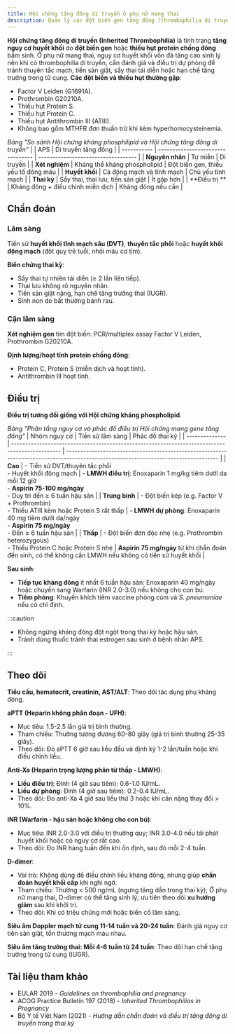 ```yaml
---
title: Hội chứng tăng đông di truyền ở phụ nữ mang thai
description: Quản lý các đột biến gen tăng đông (thrombophilia di truyền) ở phụ nữ mang thai nhằm phòng ngừa huyết khối và biến chứng sản khoa.
---
```


**Hội chứng tăng đông di truyền (Inherited Thrombophilia)** là tình trạng **tăng nguy cơ huyết khối** do **đột biến gen** hoặc **thiếu hụt protein chống đông** bẩm sinh. Ở phụ nữ mang thai, nguy cơ huyết khối vốn đã tăng cao sinh lý nên khi có thrombophilia di truyền, cần đánh giá và điều trị dự phòng để tránh thuyên tắc mạch, tiền sản giật, sẩy thai tái diễn hoặc hạn chế tăng trưởng trong tử cung. **Các đột biến và thiếu hụt thường gặp**:

- Factor V Leiden (G1691A).
- Prothrombin G20210A.
- Thiếu hụt Protein S.
- Thiếu hụt Protein C.
- Thiếu hụt Antithrombin III (ATIII).
- Không bao gồm MTHFR đơn thuần trừ khi kèm hyperhomocysteinemia.

_Bảng "So sánh Hội chứng kháng phosphilipid và Hội chứng tăng đông di truyền"_
| | APS | Di truyền tăng đông |
| ----------- | --------------------------------- | ----------------------------------- |
| **Nguyên nhân** | Tự miễn | Di truyền |
| **Xét nghiệm** | Kháng thể kháng phospholipid | Đột biến gen, thiếu yếu tố đông máu |
| **Huyết khối** | Cả động mạch và tĩnh mạch | Chủ yếu tĩnh mạch |
| **Thai kỳ** | Sẩy thai, thai lưu, tiền sản giật | Ít gặp hơn |
| **Điều trị ** | Kháng đông + điều chỉnh miễn dịch | Kháng đông nếu cần |

## Chẩn đoán

### Lâm sàng

Tiền sử **huyết khối tĩnh mạch sâu (DVT)**, **thuyên tắc phổi** hoặc **huyết khối động mạch** (đột quỵ trẻ tuổi, nhồi máu cơ tim).

**Biến chứng thai kỳ**:

- Sẩy thai tự nhiên tái diễn (≥ 2 lần liên tiếp).
- Thai lưu không rõ nguyên nhân.
- Tiền sản giật nặng, hạn chế tăng trưởng thai (IUGR).
- Sinh non do bất thường bánh rau.

### Cận lâm sàng

**Xét nghiệm gen** tìm đột biến: PCR/multiplex assay Factor V Leiden, Prothrombin G20210A.

**Định lượng/hoạt tính protein chống đông**:

- Protein C, Protein S (miễn dịch và hoạt tính).
- Antithrombin III hoạt tính.

## Điều trị

**Điều trị tương đối giống với Hội chứng kháng phospholipid**.

_Bảng "Phân tầng nguy cơ và phác đồ điều trị Hội chứng mang gene tăng đông"_
| Nhóm nguy cơ | Tiền sử lâm sàng | Phác đồ thai kỳ |
| -------------- | ----------------------------------------------------------------------------------------------- | ------------------------------------------------------------------------------------------------------------------------------------ |
| **Cao** | - Tiền sử DVT/thuyên tắc phổi<br/>- Huyết khối động mạch | - **LMWH điều trị**: Enoxaparin 1 mg/kg tiêm dưới da mỗi 12 giờ<br/>- **Aspirin 75-100 mg/ngày**<br/>- Duy trì đến ≥ 6 tuần hậu sản |
| **Trung bình** | - Đột biến kép (e.g. Factor V + Prothrombin)<br/>- Thiếu ATIII kèm hoặc Protein S rất thấp | - **LMWH dự phòng**: Enoxaparin 40 mg tiêm dưới da/ngày<br/>- **Aspirin 75 mg/ngày**<br/>- Đến ≥ 6 tuần hậu sản |
| **Thấp** | - Đột biến đơn độc nhẹ (e.g. Prothrombin heterozygous)<br/>- Thiếu Protein C hoặc Protein S nhẹ | **Aspirin 75 mg/ngày** từ khi chẩn đoán đến sinh, có thể không cần LMWH nếu không có tiền sử huyết khối |

**Sau sinh**:

- **Tiếp tục kháng đông** ít nhất 6 tuần hậu sản: Enoxaparin 40 mg/ngày hoặc chuyển sang Warfarin (INR 2.0-3.0) nếu không cho con bú.
- **Tiêm phòng**: Khuyến khích tiêm vaccine phòng cúm và _S. pneumoniae_ nếu có chỉ định.

:::caution

- Không ngừng kháng đông đột ngột trong thai kỳ hoặc hậu sản.
- Tránh dùng thuốc tránh thai estrogen sau sinh ở bệnh nhân APS.

:::

## Theo dõi

**Tiểu cầu, hematocrit, creatinin, AST/ALT**: Theo dõi tác dụng phụ kháng đông.

**aPTT (Heparin không phân đoạn - UFH)**:

- Mục tiêu: 1.5-2.5 lần giá trị bình thường.
- Tham chiếu: Thường tương đương 60-80 giây (giá trị bình thường 25-35 giây).
- Theo dõi: Đo aPTT 6 giờ sau liều đầu và định kỳ 1-2 lần/tuần hoặc khi điều chỉnh liều.

**Anti-Xa (Heparin trọng lượng phân tử thấp - LMWH)**:

- **Liều điều trị**: Đỉnh (4 giờ sau tiêm): 0.6-1.0 IU/mL.
- **Liều dự phòng**: Đỉnh (4 giờ sau tiêm): 0.2-0.4 IU/mL.
- Theo dõi: Đo anti-Xa 4 giờ sau liều thứ 3 hoặc khi cân nặng thay đổi > 10%.

**INR (Warfarin - hậu sản hoặc không cho con bú)**:

- Mục tiêu: INR 2.0-3.0 với điều trị thường quy; INR 3.0-4.0 nếu tái phát huyết khối hoặc có nguy cơ rất cao.
- Theo dõi: Đo INR hàng tuần đến khi ổn định, sau đó mỗi 2-4 tuần.

**D-dimer**:

- Vai trò: Không dùng để điều chỉnh liều kháng đông, nhưng giúp **chẩn đoán huyết khối cấp** khi nghi ngờ.
- Tham chiếu: Thường < 500 ng/mL (ngưng tăng dần trong thai kỳ); Ở phụ nữ mang thai, D-dimer có thể tăng sinh lý; ưu tiên theo dõi **xu hướng giảm** sau khi khởi trị.
- Theo dõi: Khi có triệu chứng mới hoặc biến cố lâm sàng.

**Siêu âm Doppler mạch tử cung 11-14 tuần và 20-24 tuần**: Đánh giá nguy cơ tiền sản giật, tổn thương mạch máu nhau.

**Siêu âm tăng trưởng thai: Mỗi 4-6 tuần từ 24 tuần**: Theo dõi hạn chế tăng trưởng trong tử cung (IUGR).

## Tài liệu tham khảo

- EULAR 2019 - _Guidelines on thrombophilia and pregnancy_
- ACOG Practice Bulletin 197 (2018) - _Inherited Thrombophilias in Pregnancy_
- Bộ Y tế Việt Nam (2021) - _Hướng dẫn chẩn đoán và điều trị tăng đông di truyền trong thai kỳ_
